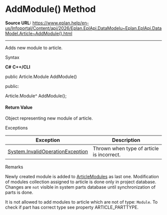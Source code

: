 # AddModule() Method

**Source URL:** https://www.eplan.help/en-us/Infoportal/Content/api/2026/Eplan.EplApi.DataModelu~Eplan.EplApi.DataModel.Article~AddModule().html

---

Adds new module to article.

Syntax

**C#**
**C++/CLI**


public Article.Module AddModule()

public:

Article.Module^ AddModule();


#### Return Value

Object representing new module of article.

Exceptions

| Exception | Description |
| --- | --- |
| [System.InvalidOperationException](#) | Thrown when type of article is incorrect. |

Remarks

Newly created module is added to [ArticleModules](Eplan.EplApi.DataModelu~Eplan.EplApi.DataModel.Article~ArticleModules.html) as last one. Modification of modules collection assigned to article is done only in project database. Changes are `not` visible in system parts database until synchronization of parts is done.

It is not allowed to add modules to article which are not of type: `Module`. To check if part has correct type see property ARTICLE\_PARTTYPE.
